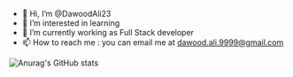 - 👋 Hi, I’m @DawoodAli23
- 👀 I’m interested in learning
- 🌱 I’m currently working as Full Stack developer
- 📫 How to reach me : you can email me at dawood.ali.9999@gmail.com

![Anurag's GitHub stats](https://github-readme-stats.vercel.app/api?username=dawoodali23&count_private=true)
<!---
DawoodAli23/DawoodAli23 is a ✨ special ✨ repository because its `README.md` (this file) appears on your GitHub profile.
You can click the Preview link to take a look at your changes.
--->
